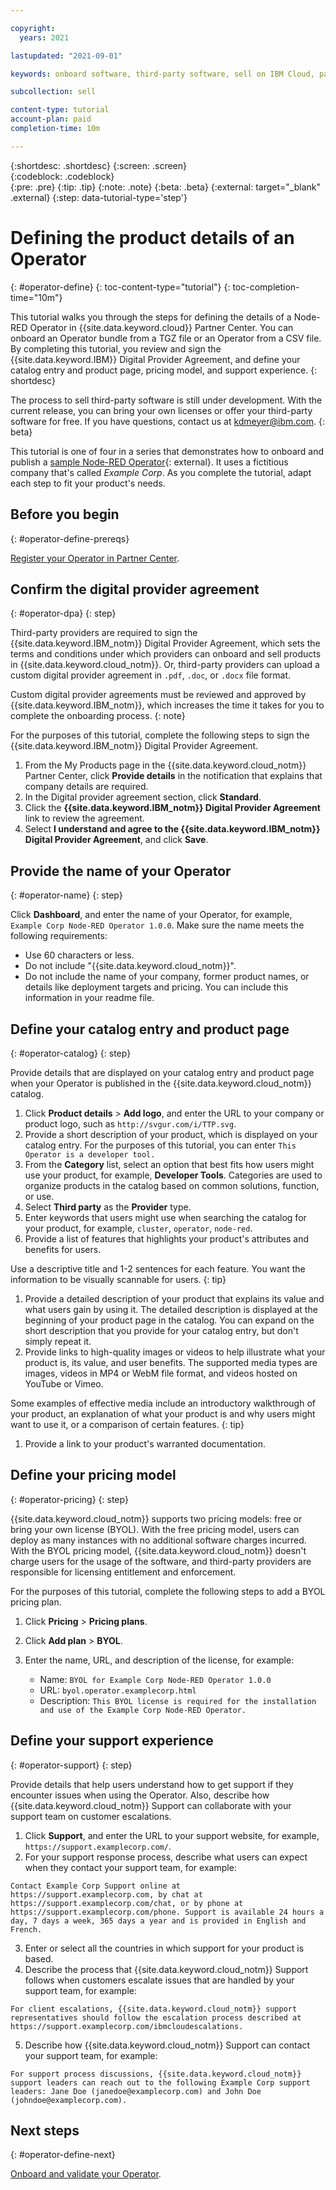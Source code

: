 ```yaml
---

copyright:
  years: 2021

lastupdated: "2021-09-01"

keywords: onboard software, third-party software, sell on IBM Cloud, partner center, operator, Red Hat OpenShift cluster, sample Node-RED Operator, Kubernetes cluster, product details, catalog listing, support, pricing, BYOL, DPA, digital provider agreement

subcollection: sell

content-type: tutorial
account-plan: paid
completion-time: 10m 

---
```


{:shortdesc: .shortdesc}
{:screen: .screen}  
{:codeblock: .codeblock}  
{:pre: .pre}
{:tip: .tip}
{:note: .note}
{:beta: .beta}
{:external: target="_blank" .external}
{:step: data-tutorial-type='step'} 


# Defining the product details of an Operator 
{: #operator-define}
{: toc-content-type="tutorial"} 
{: toc-completion-time="10m"} 

This tutorial walks you through the steps for defining the details of a Node-RED Operator in {{site.data.keyword.cloud}} Partner Center. You can onboard an Operator bundle from a TGZ file or an Operator from a CSV file. By completing this tutorial, you review and sign the {{site.data.keyword.IBM}} Digital Provider Agreement, and define your catalog entry and product page, pricing model, and support experience. 
{: shortdesc}

The process to sell third-party software is still under development. With the current release, you can bring your own licenses or offer your third-party software for free. If you have questions, contact us at kdmeyer@ibm.com.
{: beta}

This tutorial is one of four in a series that demonstrates how to onboard and publish a [sample Node-RED Operator](https://github.com/IBM-Cloud/operator-bundle-sample/releases){: external}. It uses a fictitious company that's called *Example Corp*. As you complete the tutorial, adapt each step to fit your product's needs.

## Before you begin
{: #operator-define-prereqs}

[Register your Operator in Partner Center](/docs/sell?topic=sell-operator-register).

## Confirm the digital provider agreement
{: #operator-dpa}
{: step}

Third-party providers are required to sign the {{site.data.keyword.IBM_notm}} Digital Provider Agreement, which sets the terms and conditions under which providers can onboard and sell products in {{site.data.keyword.cloud_notm}}. Or, third-party providers can upload a custom digital provider agreement in `.pdf`, `.doc`, or `.docx` file format. 

Custom digital provider agreements must be reviewed and approved by {{site.data.keyword.IBM_notm}}, which increases the time it takes for you to complete the onboarding process. 
{: note}

For the purposes of this tutorial, complete the following steps to sign the {{site.data.keyword.IBM_notm}} Digital Provider Agreement. 

1. From the My Products page in the {{site.data.keyword.cloud_notm}} Partner Center, click **Provide details** in the notification that explains that company details are required.
1. In the Digital provider agreement section, click **Standard**. 
1. Click the **{{site.data.keyword.IBM_notm}} Digital Provider Agreement** link to review the agreement. 
1. Select **I understand and agree to the {{site.data.keyword.IBM_notm}} Digital Provider Agreement**, and click **Save**.

## Provide the name of your Operator
{: #operator-name}
{: step}

Click **Dashboard**, and enter the name of your Operator, for example, `Example Corp Node-RED Operator 1.0.0`. Make sure the name meets the following requirements:
  
* Use 60 characters or less.
* Do not include "{{site.data.keyword.cloud_notm}}".
* Do not include the name of your company, former product names, or details like deployment targets and pricing. You can include this information in your readme file.

## Define your catalog entry and product page
{: #operator-catalog}
{: step}

Provide details that are displayed on your catalog entry and product page when your Operator is published in the {{site.data.keyword.cloud_notm}} catalog.

1. Click **Product details** > **Add logo**, and enter the URL to your company or product logo, such as `http://svgur.com/i/TTP.svg`.
1. Provide a short description of your product, which is displayed on your catalog entry. For the purposes of this tutorial, you can enter `This Operator is a developer tool.`
1. From the **Category** list, select an option that best fits how users might use your product, for example, **Developer Tools**. Categories are used to organize products in the catalog based on common solutions, function, or use. 
1. Select **Third party** as the **Provider** type.
1. Enter keywords that users might use when searching the catalog for your product, for example, `cluster`, `operator`, `node-red`. 
1. Provide a list of features that highlights your product's attributes and benefits for users.

  Use a descriptive title and 1-2 sentences for each feature. You want the information to be visually scannable for users.
  {: tip}

1. Provide a detailed description of your product that explains its value and what users gain by using it. The detailed description is displayed at the beginning of your product page in the catalog. You can expand on the short description that you provide for your catalog entry, but don't simply repeat it. 
1. Provide links to high-quality images or videos to help illustrate what your product is, its value, and user benefits. The supported media types are images, videos in MP4 or WebM file format, and videos hosted on YouTube or Vimeo. 

  Some examples of effective media include an introductory walkthrough of your product, an explanation of what your product is and why users might want to use it, or a comparison of certain features.
  {: tip}

1. Provide a link to your product's warranted documentation. 

## Define your pricing model
{: #operator-pricing}
{: step}

{{site.data.keyword.cloud_notm}} supports two pricing models: free or bring your own license (BYOL). With the free pricing model, users can deploy as many instances with no additional software charges incurred. With the BYOL pricing model, {{site.data.keyword.cloud_notm}} doesn't charge users for the usage of the software, and third-party providers are responsible for licensing entitlement and enforcement. 

For the purposes of this tutorial, complete the following steps to add a BYOL pricing plan. 

1. Click **Pricing** > **Pricing plans**.
1. Click **Add plan** > **BYOL**.
1. Enter the name, URL, and description of the license, for example: 

    * Name: `BYOL for Example Corp Node-RED Operator 1.0.0`
    * URL: `byol.operator.examplecorp.html`
    * Description: `This BYOL license is required for the installation and use of the Example Corp Node-RED Operator.`

## Define your support experience
{: #operator-support}
{: step}

Provide details that help users understand how to get support if they encounter issues when using the Operator. Also, describe how {{site.data.keyword.cloud_notm}} Support can collaborate with your support team on customer escalations.

1. Click **Support**, and enter the URL to your support website, for example, `https://support.examplecorp.com/`.
2. For your support response process, describe what users can expect when they contact your support team, for example:

  `Contact Example Corp Support online at https://support.examplecorp.com, by chat at https://support.examplecorp.com/chat, or by phone at https://support.examplecorp.com/phone. Support is available 24 hours a day, 7 days a week, 365 days a year and is provided in English and French.`
  
3. Enter or select all the countries in which support for your product is based.
4. Describe the process that {{site.data.keyword.cloud_notm}} Support follows when customers escalate issues that are handled by your support team, for example: 

  `For client escalations, {{site.data.keyword.cloud_notm}} support representatives should follow the escalation process described at https://support.examplecorp.com/ibmcloudescalations.`
  
5. Describe how {{site.data.keyword.cloud_notm}} Support can contact your support team, for example:

  `For support process discussions, {{site.data.keyword.cloud_notm}} support leaders can reach out to the following Example Corp support leaders: Jane Doe (janedoe@examplecorp.com) and John Doe (johndoe@examplecorp.com).`

## Next steps
{: #operator-define-next}

[Onboard and validate your Operator](/docs/sell?topic=sell-operator-onboard). 
